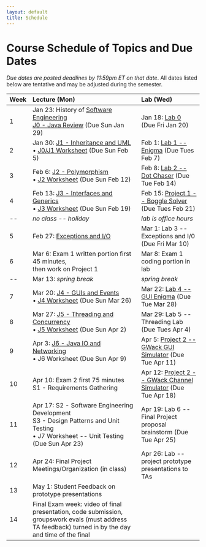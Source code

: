 ```yaml
---
layout: default
title: Schedule
---
```


# Course Schedule of Topics and Due Dates

*Due dates are posted deadlines by 11:59pm ET on that date*. All dates listed below are tentative and may be adjusted during the semester.



| Week | Lecture (Mon)                                                                                                            | Lab (Wed)                                                                                                                    |
| :--- | :---                                                                                                                     | :---                                                                                                                         |
| 1    | Jan 23: History of <a href="https://dl.acm.org/doi/pdf/10.1145/1134285.1134288">Software Engineering</a><br>[J0 - Java Review](j/0) (Due Sun Jan 29)                                      | Jan 18: [Lab 0](lab/0) (Due Fri Jan 20)                                                                              |
| 2    | Jan 30: [J1 - Inheritance and UML](j/1) <br>&bull; [J0/J1 Worksheet](worksheet/j0j1) (Due Sun Feb 5)             | Feb 1: [Lab 1 -- Enigma](lab/5) (Due Tues Feb 7)                                                                                 |                                                                        |
| 3    | Feb 6: [J2 - Polymorphism](j/2) <br>&bull; [J2 Worksheet](worksheet/j2) (Due Sun Feb 12)    | Feb 8: [Lab 2 -- Dot Chaser](lab/6) (Due Tue Feb 14)                                                                            |
| 4    | Feb 13: [J3 - Interfaces and Generics](j/3) <br>&bull; [J3 Worksheet](worksheet/j3) (Due Sun Feb 19)  | Feb 15: [Project 1 -- Boggle Solver](project/1) (Due Tues Feb 21)                                                                          |
| -- | *no class -- holiday* |*lab is office hours*  |
| 5    | Feb 27: [Exceptions and I/O](j/exceptions)                                                      | Mar 1: Lab 3 -- Exceptions and I/0 (Due Fri Mar 10) |                                                              |
| 6    | Mar 6: Exam 1 written portion first 45 minutes,<br> then work on Project 1 | Mar 8: Exam 1 coding portion in lab                                                                                                    |
| --    | Mar 13: *spring break*                                                                                           | *spring break*                                                                                                                  |
| 7    | Mar 20: [J4 - GUIs and Events](j/4) <br>&bull; [J4 Worksheet](worksheet/j4) (Due Sun Mar 26)                                 | Mar 22: [Lab 4 -- GUI Enigma](https://cs2113-f21.github.io/lab/7) (Due Tue Mar 28)                                                                             |
| 8   | Mar 27: [J5 - Threading and Concurrency](j/5) <br>&bull; [J5 Worksheet](worksheet/j5) (Due Sun Apr 2)                      | Mar 29: Lab 5 -- Threading Lab (Due Tues Apr 4)    |
| 9   | Apr 3: [J6 - Java IO and Networking](j/6) <br>&bull; J6 Worksheet  (Due Sun Apr 9)                             | Apr 5: [Project 2 -- GWack GUI Simulator](project/3) (Due Tue Apr 11)                                                              |
| 10   | Apr 10: Exam 2 first 75 minutes<br> S1 - Requirements Gathering           | Apr 12: [Project 2 -- GWack Channel Simulator](project/2) (Due Tue Apr 18)                             |
| 11   | Apr 17: S2 - Software Engineering Development<br>S3 - Design Patterns and Unit Testing <br>&bull; J7 Worksheet -- Unit Testing (Due Sun Apr 23)             | Apr 19: Lab 6 -- Final Project proposal brainstorm (Due Tue Apr 25)                                                                    |
| 12   | Apr 24:  Final Project Meetings/Organization (in class)                                                                                         |  Apr 26: Lab -- project prototype presentations to TAs                                                                                                                          | 
| 13   | May 1:  Student Feedback on prototype presentations                                                                            |                                                                                                                             |
|  14  | Final Exam week: video of final presentation, code submission, groupswork evals (must address TA feedback) turned in by the day and time of the final                                                                           |                                                                                                                             |









